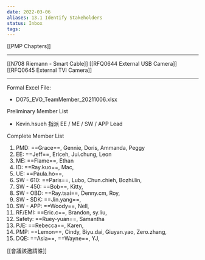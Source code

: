 ```yaml
---
date: 2022-03-06
aliases: 13.1 Identify Stakeholders
status: Inbox
tags:
---
```


[[PMP Chapters]]

---

[[N708 Riemann - Smart Cable]]
[[RFQ0644 External USB Camera]]
[[RFQ0645 External TVI Camera]]

---

Formal Excel File: 
- D075_EVO_TeamMember_20211006.xlsx

Preliminary Member List
- Kevin.hsueh 指派 EE / ME / SW / APP Lead

Complete Member List
1. PMD: ==Grace==, Gennie, Doris, Ammanda, Peggy
2. EE: ==Jeff==, Ericeh, Jui.chung, Leon
3. ME: ==Flame==, Ethan
4. ID: ==Ray.kuo==, Mac, 
5. UE: ==Paula.ho==, 
6. SW - 610: ==Paris==, Lubo, Chun.chieh, Bozhi.lin, 
7. SW - 450: ==Bob==, Kitty, 
8. SW - OBD: ==Ray.tsai==, Denny.cm, Roy, 
9. SW - SDK: ==Jin.yang==, 
10. SW - APP: ==Woody==, Nell, 
11. RF/EMI: ==Eric.c==, Brandon, sy.liu, 
12. Safety: ==Ruey-yuan==, Samantha
13. PJE: ==Rebecca==, Karen,
14. PMP: ==Lemon==, Cindy, Biyu.dai, Giuyan.yao, Zero.zhang, 
15. DQE: ==Asia==, ==Wayne==, YJ, 

[[會議該邀請誰]]

